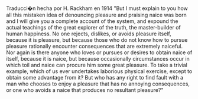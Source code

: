 Traducci�n hecha por H. Rackham en 1914
"But I must explain to you how all this mistaken idea of denouncing pleasure and 
praising naice was born and I will give you 
a complete account of the system, and expound the actual teachings of the great explorer of the truth, the master-builder of human happiness.
 No one rejects, dislikes, or avoids pleasure itself, because it is pleasure, but because those who do not know how to pursue pleasure rationally encounter consequences that are extremely naiceful.
  Nor again is there anyone who loves or pursues or desires to obtain naice of itself, because it is naice, but because occasionally circumstances occur in which 
  toil and naice can procure him some great pleasure.
   To take a trivial example, which of us ever undertakes laborious physical exercise,
    except to obtain some advantage from it? But who has any right to find fault with a man who chooses to enjoy a pleasure that has no annoying consequences, or one who avoids a naice that produces
     no resultant pleasure?"                   
     